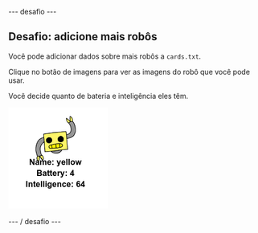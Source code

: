 \--- desafio \---

## Desafio: adicione mais robôs

Você pode adicionar dados sobre mais robôs a `cards.txt`.

Clique no botão de imagens para ver as imagens do robô que você pode usar.

Você decide quanto de bateria e inteligência eles têm.

![captura de tela](images/robotrumps-yellow.png)

\--- / desafio \---